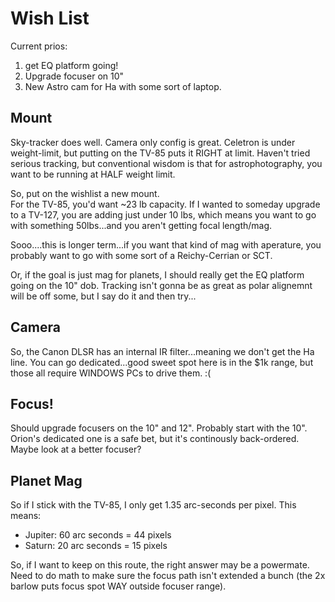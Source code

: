 # Wish List
Current prios:
1) get EQ platform going!
2) Upgrade focuser on 10"
3) New Astro cam for Ha with some sort of laptop.

## Mount
Sky-tracker does well.  Camera only config is great.  Celetron is under weight-limit, but putting on the TV-85 puts it RIGHT at limit.
Haven't tried serious tracking, but conventional wisdom is that for astrophotography, you want to be running at HALF weight limit.

So, put on the wishlist a new mount.    
For the TV-85, you'd want ~23 lb capacity.
If I wanted to someday upgrade to a TV-127, you are adding just under 10 lbs, which means you want to go with something 50lbs...and you aren't getting focal length/mag.

Sooo....this is longer term...if you want that kind of mag with aperature, you probably want to go with some sort of a Reichy-Cerrian or SCT. 

Or, if the goal is just mag for planets, I should really get the EQ platform going on the 10" dob.  Tracking isn't gonna be as great as polar alignemnt will be off some,
but I say do it and then try...

## Camera
So, the Canon DLSR has an internal IR filter...meaning we don't get the Ha line.  You can go dedicated...good sweet spot here is in the $1k range, but those all require WINDOWS PCs to drive them.  :(

## Focus!
Should upgrade focusers on the 10" and 12".  Probably start with the 10".
Orion's dedicated one is a safe bet, but it's continously back-ordered.  Maybe look at a better focuser?

## Planet Mag
So if I stick with the TV-85, I only get 1.35 arc-seconds per pixel.  This means:
* Jupiter:  60 arc seconds = 44 pixels
* Saturn:  20 arc seconds = 15 pixels

So, if I want to keep on this route, the right answer may be a powermate.  Need to do math to make sure the focus path isn't extended a bunch (the 2x barlow puts focus spot WAY outside focuser range).
